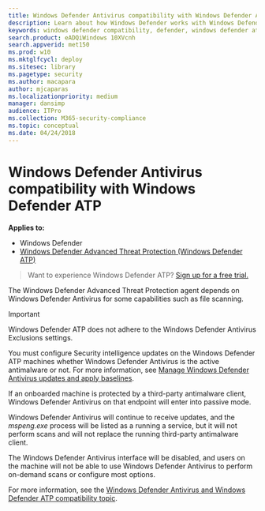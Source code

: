 ```yaml
---
title: Windows Defender Antivirus compatibility with Windows Defender ATP
description: Learn about how Windows Defender works with Windows Defender ATP and how it functions when a third-party antimalware client is used.  
keywords: windows defender compatibility, defender, windows defender atp
search.product: eADQiWindows 10XVcnh
search.appverid: met150
ms.prod: w10
ms.mktglfcycl: deploy
ms.sitesec: library
ms.pagetype: security
ms.author: macapara
author: mjcaparas
ms.localizationpriority: medium
manager: dansimp
audience: ITPro
ms.collection: M365-security-compliance 
ms.topic: conceptual
ms.date: 04/24/2018
---
```


# Windows Defender Antivirus compatibility with Windows Defender ATP

**Applies to:**


- Windows Defender
- [Windows Defender Advanced Threat Protection (Windows Defender ATP)](https://go.microsoft.com/fwlink/p/?linkid=2069559)



>Want to experience Windows Defender ATP? [Sign up for a free trial.](https://www.microsoft.com/en-us/WindowsForBusiness/windows-atp?ocid=docs-wdatp-defendercompat-abovefoldlink)

The Windows Defender Advanced Threat Protection agent depends on Windows Defender Antivirus for some capabilities such as file scanning.

>[!IMPORTANT]
>Windows Defender ATP does not adhere to the Windows Defender Antivirus Exclusions settings. 

You must configure Security intelligence updates on the Windows Defender ATP machines whether Windows Defender Antivirus is the active antimalware or not. For more information, see [Manage Windows Defender Antivirus updates and apply baselines](../windows-defender-antivirus/manage-updates-baselines-windows-defender-antivirus.md).

If an onboarded machine is protected by a third-party antimalware client, Windows Defender Antivirus on that endpoint will enter into passive mode.

Windows Defender Antivirus will continue to receive updates, and the *mspeng.exe* process will be listed as a running a service, but it will not perform scans and will not replace the running third-party antimalware client.

The Windows Defender Antivirus interface will be disabled, and users on the machine will not be able to use Windows Defender Antivirus to perform on-demand scans or configure most options.

For more information, see the [Windows Defender Antivirus and Windows Defender ATP compatibility topic](../windows-defender-antivirus/windows-defender-antivirus-compatibility.md).
